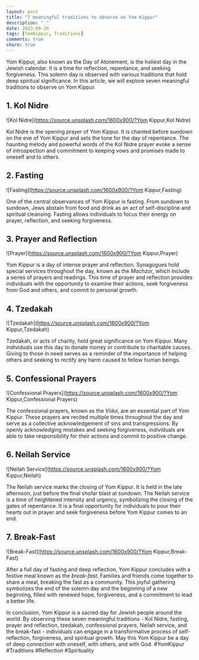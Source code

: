 ```yaml
---
layout: post
title: "7 meaningful traditions to observe on Yom Kippur"
description: " "
date: 2023-09-20
tags: [YomKippur, Traditions]
comments: true
share: true
---
```


Yom Kippur, also known as the Day of Atonement, is the holiest day in the Jewish calendar. It is a time for reflection, repentance, and seeking forgiveness. This solemn day is observed with various traditions that hold deep spiritual significance. In this article, we will explore seven meaningful traditions to observe on Yom Kippur.

## 1. Kol Nidre

![Kol Nidre](https://source.unsplash.com/1600x900/?Yom Kippur,Kol Nidre)

Kol Nidre is the opening prayer of Yom Kippur. It is chanted before sundown on the eve of Yom Kippur and sets the tone for the day of repentance. The haunting melody and powerful words of the Kol Nidre prayer evoke a sense of introspection and commitment to keeping vows and promises made to oneself and to others.

## 2. Fasting

![Fasting](https://source.unsplash.com/1600x900/?Yom Kippur,Fasting)

One of the central observances of Yom Kippur is fasting. From sundown to sundown, Jews abstain from food and drink as an act of self-discipline and spiritual cleansing. Fasting allows individuals to focus their energy on prayer, reflection, and seeking forgiveness.

## 3. Prayer and Reflection

![Prayer](https://source.unsplash.com/1600x900/?Yom Kippur,Prayer)

Yom Kippur is a day of intense prayer and reflection. Synagogues hold special services throughout the day, known as the *Machzor*, which include a series of prayers and readings. This time of prayer and reflection provides individuals with the opportunity to examine their actions, seek forgiveness from God and others, and commit to personal growth.

## 4. Tzedakah

![Tzedakah](https://source.unsplash.com/1600x900/?Yom Kippur,Tzedakah)

Tzedakah, or acts of charity, hold great significance on Yom Kippur. Many individuals use this day to donate money or contribute to charitable causes. Giving to those in need serves as a reminder of the importance of helping others and seeking to rectify any harm caused to fellow human beings.

## 5. Confessional Prayers

![Confessional Prayers](https://source.unsplash.com/1600x900/?Yom Kippur,Confessional Prayers)

The confessional prayers, known as the *Vidui*, are an essential part of Yom Kippur. These prayers are recited multiple times throughout the day and serve as a collective acknowledgement of sins and transgressions. By openly acknowledging mistakes and seeking forgiveness, individuals are able to take responsibility for their actions and commit to positive change.

## 6. Neilah Service

![Neilah Service](https://source.unsplash.com/1600x900/?Yom Kippur,Neilah)

The Neilah service marks the closing of Yom Kippur. It is held in the late afternoon, just before the final shofar blast at sundown. The Neilah service is a time of heightened intensity and urgency, symbolizing the closing of the gates of repentance. It is a final opportunity for individuals to pour their hearts out in prayer and seek forgiveness before Yom Kippur comes to an end.

## 7. Break-Fast

![Break-Fast](https://source.unsplash.com/1600x900/?Yom Kippur,Break-Fast)

After a full day of fasting and deep reflection, Yom Kippur concludes with a festive meal known as the *break-fast*. Families and friends come together to share a meal, breaking the fast as a community. This joyful gathering symbolizes the end of the solemn day and the beginning of a new beginning, filled with renewed hope, forgiveness, and a commitment to lead a better life.

In conclusion, Yom Kippur is a sacred day for Jewish people around the world. By observing these seven meaningful traditions - Kol Nidre, fasting, prayer and reflection, tzedakah, confessional prayers, Neilah service, and the break-fast - individuals can engage in a transformative process of self-reflection, forgiveness, and spiritual growth. May this Yom Kippur be a day of deep connection with oneself, with others, and with God. #YomKippur #Traditions #Reflection #Spirituality